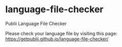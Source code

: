 # language-file-checker
Publii Language File Checker

Please check your language file by visiting this page: https://getpublii.github.io/language-file-checker/
